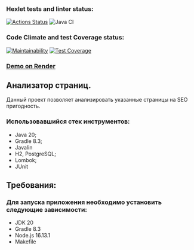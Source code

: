 ### Hexlet tests and linter status:
[![Actions Status](https://github.com/error4071/java-project-72/actions/workflows/hexlet-check.yml/badge.svg)](https://github.com/error4071/java-project-72/actions)  ![Java CI](https://github.com/error4071/java-project-72/workflows/Java%20CI/badge.svg)

### Code Climate and test Coverage status:
[![Maintainability](https://api.codeclimate.com/v1/badges/e40c561b16d1932e0506/maintainability)](https://codeclimate.com/github/error4071/java-project-72/maintainability) [![Test Coverage](https://api.codeclimate.com/v1/badges/e40c561b16d1932e0506/test_coverage)](https://codeclimate.com/github/error4071/java-project-72/test_coverage)

### [Demo on Render](https://page-analyser-ujdh.onrender.com/)

## Анализатор страниц.

Данный проект позволяет анализировать указанные страницы на SEO пригодность.

### Использовавшийся стек инструментов:

+ Java 20;
+ Gradle 8.3;
+ Javalin
+ H2, PostgreSQL;
+ Lombok;
+ JUnit

## Требования: 

### Для запуска приложения необходимо установить следующие зависимости:

+ JDK 20
+ Gradle 8.3
+ Node.js 16.13.1
+ Makefile
